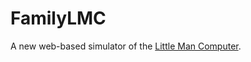 # FamilyLMC

A new web-based simulator of the [Little Man Computer](https://en.wikipedia.org/wiki/Little_man_computer).
